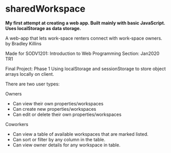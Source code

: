 # sharedWorkspace

**My first attempt at creating a web app. Built mainly with basic JavaScript. Uses localStorage as data storage.**

A web-app that lets work-space renters connect with work-space owners.
by Bradley Killins

Made for SODV1201: Introduction to Web Programming
Section: Jan2020 TR1

Final Project: Phase 1
Using localStorage and sessionStorage to store object arrays locally on client.

There are two user types:

Owners

- Can view their own properties/workspaces
- Can create new properties/workspaces
- Can edit or delete their own properties/workspaces

Coworkers

- Can view a table of available workspaces that are marked listed.
- Can sort or filter by any column in the table.
- Can view owner details for any workspace in table.
